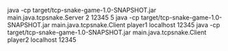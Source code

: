 java -cp target/tcp-snake-game-1.0-SNAPSHOT.jar main.java.tcpsnake.Server 2 12345 5 
java -cp target/tcp-snake-game-1.0-SNAPSHOT.jar main.java.tcpsnake.Client player1 localhost 12345
java -cp target/tcp-snake-game-1.0-SNAPSHOT.jar main.java.tcpsnake.Client player2 localhost 12345